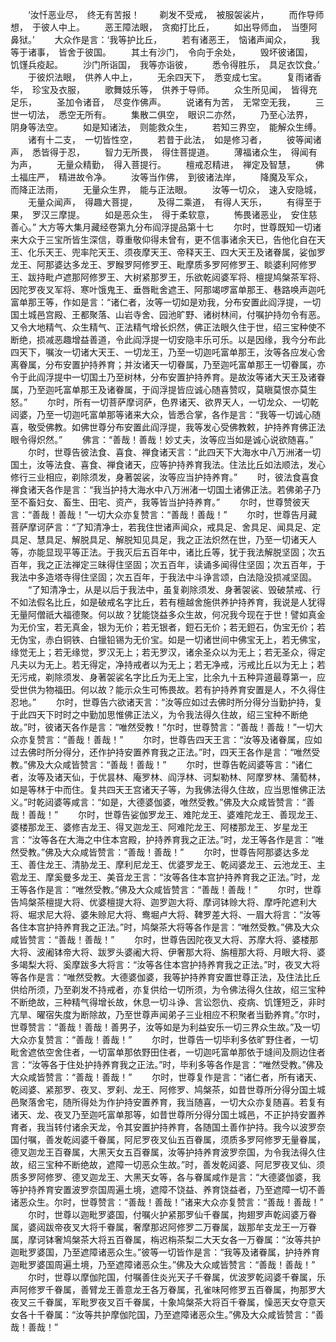 <!-- { "loadSidebar": true } -->
　　‘汝忏恶业尽，　终无有苦报！
　　剃发不受戒，　被服袈裟片，
　　而作导师想，　于彼人中上。
　　恶王障法眼，　贪痴打比丘，
　　如出导师血，　当堕阿鼻狱。’
　　大众作是言：‘我等护比丘，
　　若有诸恶王，　恼诸声闻众，
　　我等于诸事，　皆舍于彼国。
　　其土有沙门，　令向于余处，
　　毁坏彼诸国，　饥馑兵疫起。
　　沙门所诣国，　我等亦诣彼，
　　悉令得胜乐，　具足衣饮食。’
　　于彼炽法眼，　供养人中上，
　　无余四天下，　悉变成七宝。
　　复雨诸香华，　珍宝及衣服，
　　歌舞妓乐等，　供养于导师。
　　众生所见闻，　皆得充足乐，
　　圣加令诸音，　尽变作佛声。
　　说诸有为苦，　无常空无我，
　　三世一切法，　悉空无所有。
　　集散二俱空，　眼识二亦然，
　　乃至心法界，　阴身等法空。
　　如是知诸法，　则能救众生，
　　若知三界空，　能解众生缚。
　　诸有十二支，　一切皆性空，
　　若昔于此法，　如是修习者，
　　彼等闻诸声，　悉皆得于忍，
　　智力无所畏，　得住菩提道。
　　薄福诸众生，　得闻有为声，
　　无量众精勤，　得入菩提行。
　　檀戒忍精进，　禅定及智慧，
　　佛土福庄严，　精进故令净。
　　汝等当作佛，　到彼诸法岸，
　　降魔及军众，　而降正法雨，
　　无量众生界，　能与正法眼。
　　汝等一切众，　速入安隐城，
　　无量众闻声，　得趣大菩提，
　　及得二乘道，　有得人天乐，
　　有得至于果，　罗汉三摩提。
　　如是恶众生，　得于柔软意，
　　怖畏诸恶业，　安住慈善心。”
大方等大集月藏经卷第九分布阎浮提品第十七
　　尔时，世尊既知一切诸来大众于三宝所皆生深信，尊重敬仰得未曾有，更不信事诸余天已，告他化自在天王、化乐天王、兜率陀天王、须夜摩天王、帝释天王、四大天王及诸眷属，娑伽罗龙王、阿那婆达多龙王、罗睺罗阿修罗王、毗摩质多罗阿修罗王、睒婆利阿修罗王、跋持毗卢遮那阿修罗王、大树紧那罗王，乐欲乾闼婆军将、檀提鸠槃茶军将、因陀罗夜叉军将、寒叶饿鬼王、垂唇毗舍遮王、阿那竭啰富单那王、巷路唤声迦吒富单那王等，作如是言：“诸仁者，汝等一切如是劝我，分布安置此阎浮提，一切国土城邑宫殿、王都聚落、山岩寺舍、园池旷野、诸树林间，付嘱护持勿令有恶。又令大地精气、众生精气、正法精气增长炽然，佛正法眼久住于世，绍三宝种使不断绝，损减恶趣增益善道，令此阎浮提一切安隐丰乐可乐。以是因缘，我今分布此四天下，嘱汝一切诸大天王、一切龙王，乃至一切迦吒富单那王，汝等各应发心舍离眷属，分布安置护持养育；并汝诸天一切眷属，乃至迦吒富单那王一切眷属，亦令于此阎浮提中一切国土乃至树林，分布安置护持养育。是故汝等诸大天王及诸眷属，乃至迦吒富单那王及诸眷属，于阎浮提皆应诚心随喜赞叹，莫瞋莫恨亦莫生怒。”
　　尔时，所有一切菩萨摩诃萨，色界诸天、欲界天人，一切龙众、一切乾闼婆，乃至一切迦吒富单那等诸来大众，皆悉合掌，各作是言：“我等一切诚心随喜，敬受佛教。如佛世尊分布安置此阎浮提，我等发心受佛教敕，护持养育佛正法眼令得炽然。”
　　佛言：“善哉！善哉！妙丈夫，汝等应当如是诚心说欲随喜。”
　　尔时，世尊告彼法食、喜食、禅食诸天言：“此四天下大海水中八万洲渚一切国土，汝等法食、喜食、禅食诸天，应等护持养育我法。住法比丘如法顺法，发心修行三业相应，剃除须发，身著袈裟，汝等应当护持养育。”
　　时，彼法食喜食禅食诸天各作是言：“我当护持大海水中八万洲渚一切国土诸佛正法。若佛弟子乃至不畜妇女、畜生、田宅、资产，我等皆当护持养育。”
　　尔时，世尊赞彼天言：“善哉！善哉！”一切大众亦复赞言：“善哉！善哉！”
　　尔时，世尊告月藏菩萨摩诃萨言：“了知清净士，若我住世诸声闻众，戒具足、舍具足、闻具足、定具足、慧具足、解脱具足、解脱知见具足，我之正法炽然在世，乃至一切诸天人等，亦能显现平等正法。于我灭后五百年中，诸比丘等，犹于我法解脱坚固；次五百年，我之正法禅定三昧得住坚固；次五百年，读诵多闻得住坚固；次五百年，于我法中多造塔寺得住坚固；次五百年，于我法中斗诤言颂，白法隐没损减坚固。
　　“了知清净士，从是以后于我法中，虽复剃除须发、身著袈裟、毁破禁戒、行不如法假名比丘，如是破戒名字比丘，若有檀越舍施供养护持养育，我说是人犹得无量阿僧祇大福德聚。何以故？犹能饶益多众生故，何况我今现在于世！譬如真金为无价宝，若无真金，银为无价；若无银者，鋀石无价；若无鋀石，伪宝无价；若无伪宝，赤白铜铁、白镴铅锡为无价宝。如是一切诸世间中佛宝无上，若无佛宝，缘觉无上；若无缘觉，罗汉无上；若无罗汉，诸余圣众以为无上；若无圣众，得定凡夫以为无上。若无得定，净持戒者以为无上；若无净戒，污戒比丘以为无上；若无污戒，剃除须发、身著袈裟名字比丘为无上宝，比余九十五种异道最尊第一，应受世供为物福田。何以故？能示众生可怖畏故。若有护持养育安置是人，不久得住忍地。”
　　尔时，世尊告六欲诸天言：“汝等应如过去佛时所分得分当勤护持，复于此四天下时时之中勤加思惟佛正法义，为令我法得久住故，绍三宝种不断绝故。”时，彼诸天各作是言：“唯然受教！”尔时，世尊赞言：“善哉！善哉！”一切大众亦复赞言：“善哉！善哉！”
　　尔时，世尊告四天王言：“汝等及诸眷属，应如过去佛时所分得分，还作护持安置养育我之正法。”时，四天王各作是言：“唯然受教。”佛及大众咸皆赞言：“善哉！善哉！”
　　尔时，世尊告乾闼婆等言：“诸仁者，汝等及诸天仙，于优昙林、庵罗林、阎浮林、诃梨勒林、阿摩罗林、蒲萄林，如是等林于中而住。复共四天王宫诸天子等，为我佛法得久住故，应当思惟佛正法义。”时乾闼婆等咸言：“如是，大德婆伽婆，唯然受教。”佛及大众咸皆赞言：“善哉！善哉！”
　　尔时，世尊告娑伽罗龙王、难陀龙王、婆难陀龙王、善现龙王、婆楼那龙王、婆修吉龙王、得叉迦龙王、阿难陀龙王、阿楼那龙王、岁星龙王言：“汝等各在大海之中住本宫殿，护持养育我之正法。”时，龙王等各作是言：“唯然受教。”佛及大众咸皆赞言：“善哉！善哉！”
　　尔时，世尊告阿那婆达多龙王、善住龙王、清胁龙王、摩利尼龙王、优婆罗龙王、乾闼婆龙王、云池龙王、主雹龙王、摩奚曼多龙王、美音龙王言：“汝等各住本宫护持养育我之正法。”时，龙王等各作是言：“唯然受教。”佛及大众咸皆赞言：“善哉！善哉！”
　　尔时，世尊告鸠槃茶檀提大将、优婆檀提大将、迦罗迦大将、摩诃钵赊大将、摩呼陀遮利大将、堀求尼大将、婆朱赊尼大将、鸯堀卢大将、鞞罗差大将、一眉大将言：“汝等各住本宫护持养育我之正法。”时，鸠槃茶大将等各作是言：“唯然受教。”佛及大众咸皆赞言：“善哉！善哉！”
　　尔时，世尊告因陀夜叉大将、苏摩大将、婆楼那大将、波阇钵帝大将、跋罗头婆阇大将、伊奢那大将、旃檀那大将、月眼大将、婆多竭梨大将、奚摩跋多大将言：“汝等各住本宫护持养育我之正法。”时，夜叉大将等各作是言：“唯然受教。大德婆伽婆，我等护持养育安置世尊正法，及住法比丘供给所须，乃至剃发不持戒者，亦复供给一切所须，为令佛法得久住故，绍三宝种不断绝故，三种精气得增长故，休息一切斗诤、言讼怨仇、疫病、饥馑短乏，非时亢旱、曜宿失度为断除故，乃至世尊声闻弟子三业相应不积聚者当勤养育。”尔时，世尊赞言：“善哉！善哉！善男子，汝等如是为利益安乐一切三界众生故。”及一切大众亦复赞言：“善哉！善哉！”
　　尔时，世尊告一切毕利多依旷野住者，一切毗舍遮依空舍住者，一切富单那依野田住者，一切迦吒富单那依于塳间及厕边住者言：“汝等各于住处护持养育我之正法。”时，毕利多等各作是言：“唯然受教。”佛及大众咸皆赞言：“善哉！善哉！”
　　尔时，世尊复作是言：“诸仁者，所有诸天、乾闼婆、紧那罗、夜叉、罗刹、龙王、阿修罗、鸠槃茶，如昔世尊所分得分国土城邑聚落舍宅，随所得处为作护持安置养育，我当随喜，一切大众亦复随喜。若复有诸天、龙、夜叉乃至迦吒富单那等，如昔世尊所分得分国土城邑，不正护持安置养育者，我当转付诸余天龙，令其安置护持养育，各随国土善作护持。我今以波罗奈国付嘱，善发乾闼婆千眷属，阿尼罗夜叉仙五百眷属，须质多罗阿修罗无量眷属，德叉迦龙王百眷属，大黑天女五百眷属，汝等护持养育波罗奈国，为令我法得久住故，绍三宝种不断绝故，遮障一切恶众生故。”时，善发乾闼婆、阿尼罗夜叉仙、须质多罗阿修罗、德叉迦龙王、大黑天女等，各与眷属咸作是言：“大德婆伽婆，我等护持养育安置波罗奈国周遍土境，遮障不饶益、养育饶益者，乃至遮障一切不善诸恶众生。尔时，世尊赞言：“善哉！善哉！”诸来大众亦复赞言：“善哉！善哉！”
　　尔时，世尊以迦毗罗婆国，付嘱火护紧那罗仙千眷属，拘翅罗声乾闼婆万眷属，婆闼跋帝夜叉大将千眷属，奢摩那迟阿修罗二万眷属，跋那牟支龙王一万眷属，摩诃钵奢鸠槃茶大将五百眷属，栴迟栴茶梨二大天女各一万眷属：“汝等共护迦毗罗婆国，乃至遮障诸恶众生。”彼等一切皆作是言：“我等及诸眷属，护持养育迦毗罗婆国周遍土境，乃至遮障诸恶众生。”佛及大众咸皆赞言：“善哉！善哉！”
　　尔时，世尊以摩伽陀国，付嘱善住炎光天子千眷属，优波罗乾闼婆千眷属，乐声阿修罗千眷属，善臂龙王善意龙王各万眷属，孔雀味阿修罗五百眷属，拘那罗大夜叉三千眷属，军毗罗夜叉百千眷属，十象鸠槃茶大将百千眷属，懆恶天女夺意天女各十千眷属：“汝等共护摩伽陀国，乃至遮障诸恶众生。”佛及大众咸皆赞言：“善哉！善哉！”
